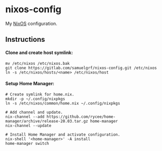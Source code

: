 nixos-config
============

My [NixOS][] configuration.

Instructions
------------

#### Clone and create host symlink:
```
mv /etc/nixos /etc/nixos.bak
git clone https://gitlab.com/samuelgrf/nixos-config.git /etc/nixos
ln -s /etc/nixos/hosts/<name> /etc/nixos/host
```

#### Setup Home Manager:

```
# Create symlink for home.nix.
mkdir -p ~/.config/nixpkgs
ln -s /etc/nixos/common/home.nix ~/.config/nixpkgs

# Add channel and update.
nix-channel --add https://github.com/rycee/home-manager/archive/release-20.03.tar.gz home-manager
nix-channel --update

# Install Home Manager and activate configuration.
nix-shell '<home-manager>' -A install
home-manager switch
```

[NixOS]: https://nixos.org
